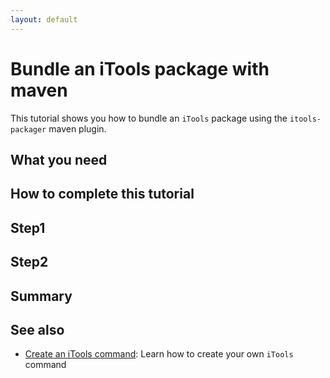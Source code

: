 ```yaml
---
layout: default
---
```


# Bundle an iTools package with maven
This tutorial shows you how to bundle an `iTools` package using the `itools-packager` maven plugin.

## What you need

## How to complete this tutorial

## Step1

## Step2

## Summary

## See also
- [Create an iTools command](itools-command.md): Learn how to create your own `iTools` command
